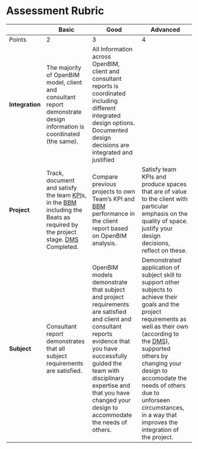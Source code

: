 # Assessment Rubric

||Basic|Good|Advanced|
|-|-|-|-|
|Points|2|3|4|
|**Integration**|The majority of OpenBIM model, client and consultant report demonstrate design information is coordinated (the same). |All Information across OpenBIM, client and consultant reports is coordinated including different integrated design options. Documented design decisions are integrated and justified |
|**Project**|Track, document and satisfy the team [KPI]s, in the [BBM] including the Beats as required by the project stage. [DMS] Completed. |Compare previous projects to own Team’s KPI and [BBM] performance in the client report based on OpenBIM analysis. |Satisfy team KPIs and produce spaces that are of value to the client with particular emphasis on the quality of space. justify your design decisions, reflect on these.|
|**Subject**|Consultant report demonstrates that all subject requirements are satisfied. |OpenBIM models demonstrate that subject and project requirements are satisfied and client and consultant reports evidence that you have successfully guided the team with disciplinary expertise and that you have changed your design to accommodate the needs of others. |Demonstrated application of subject skill to support other subjects to achieve their goals and the project requirements as well as their own (according to the [DMS]), supported others by changing your design to accomodate the needs of others due to unforseen circumstances, in a way that improves the integration of the project. |

[Design Management Schema]:/Assignments/A.md#a4-design-management-schema
[DMS]:/Assignments/A.md#a4-design-management-schema
[BBM]:/Assignments/A.md#a6-benchmark-building-model
[KPI]:/


